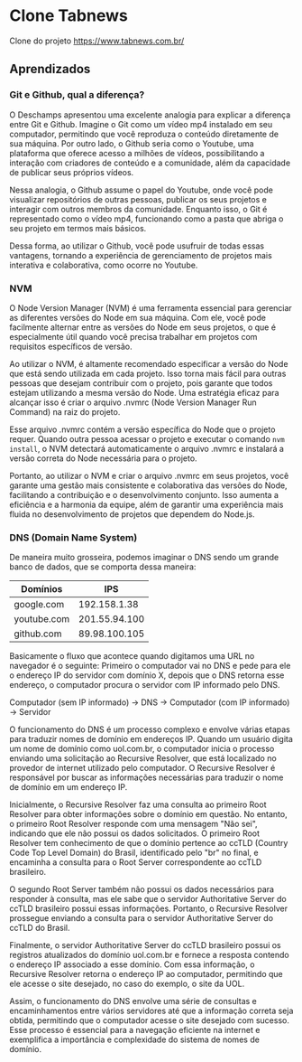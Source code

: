 # Clone Tabnews

Clone do projeto https://www.tabnews.com.br/

## Aprendizados

### Git e Github, qual a diferença?

O Deschamps apresentou uma excelente analogia para explicar a diferença entre Git e Github. Imagine o Git como um vídeo mp4 instalado em seu computador, permitindo que você reproduza o conteúdo diretamente de sua máquina. Por outro lado, o Github seria como o Youtube, uma plataforma que oferece acesso a milhões de vídeos, possibilitando a interação com criadores de conteúdo e a comunidade, além da capacidade de publicar seus próprios vídeos.

Nessa analogia, o Github assume o papel do Youtube, onde você pode visualizar repositórios de outras pessoas, publicar os seus projetos e interagir com outros membros da comunidade. Enquanto isso, o Git é representado como o vídeo mp4, funcionando como a pasta que abriga o seu projeto em termos mais básicos.

Dessa forma, ao utilizar o Github, você pode usufruir de todas essas vantagens, tornando a experiência de gerenciamento de projetos mais interativa e colaborativa, como ocorre no Youtube.

### NVM

O Node Version Manager (NVM) é uma ferramenta essencial para gerenciar as diferentes versões do Node em sua máquina. Com ele, você pode facilmente alternar entre as versões do Node em seus projetos, o que é especialmente útil quando você precisa trabalhar em projetos com requisitos específicos de versão.

Ao utilizar o NVM, é altamente recomendado especificar a versão do Node que está sendo utilizada em cada projeto. Isso torna mais fácil para outras pessoas que desejam contribuir com o projeto, pois garante que todos estejam utilizando a mesma versão do Node. Uma estratégia eficaz para alcançar isso é criar o arquivo .nvmrc (Node Version Manager Run Command) na raiz do projeto.

Esse arquivo .nvmrc contém a versão específica do Node que o projeto requer. Quando outra pessoa acessar o projeto e executar o comando `nvm install`, o NVM detectará automaticamente o arquivo .nvmrc e instalará a versão correta do Node necessária para o projeto.

Portanto, ao utilizar o NVM e criar o arquivo .nvmrc em seus projetos, você garante uma gestão mais consistente e colaborativa das versões do Node, facilitando a contribuição e o desenvolvimento conjunto. Isso aumenta a eficiência e a harmonia da equipe, além de garantir uma experiência mais fluida no desenvolvimento de projetos que dependem do Node.js.

### DNS (Domain Name System)

De maneira muito grosseira, podemos imaginar o DNS sendo um grande banco de dados, que se comporta dessa maneira:

| Domínios    | IPS           |
| ----------- | ------------- |
| google.com  | 192.158.1.38  |
| youtube.com | 201.55.94.100 |
| github.com  | 89.98.100.105 |

Basicamente o fluxo que acontece quando digitamos uma URL no navegador é o seguinte: Primeiro o computador vai no DNS e pede para ele o endereço IP do servidor com domínio X, depois que o DNS retorna esse endereço, o computador procura o servidor com IP informado pelo DNS.

Computador (sem IP informado) -> DNS -> Computador (com IP informado) -> Servidor

O funcionamento do DNS é um processo complexo e envolve várias etapas para traduzir nomes de domínio em endereços IP. Quando um usuário digita um nome de domínio como uol.com.br, o computador inicia o processo enviando uma solicitação ao Recursive Resolver, que está localizado no provedor de internet utilizado pelo computador. O Recursive Resolver é responsável por buscar as informações necessárias para traduzir o nome de domínio em um endereço IP.

Inicialmente, o Recursive Resolver faz uma consulta ao primeiro Root Resolver para obter informações sobre o domínio em questão. No entanto, o primeiro Root Resolver responde com uma mensagem "Não sei", indicando que ele não possui os dados solicitados. O primeiro Root Resolver tem conhecimento de que o domínio pertence ao ccTLD (Country Code Top Level Domain) do Brasil, identificado pelo "br" no final, e encaminha a consulta para o Root Server correspondente ao ccTLD brasileiro.

O segundo Root Server também não possui os dados necessários para responder à consulta, mas ele sabe que o servidor Authoritative Server do ccTLD brasileiro possui essas informações. Portanto, o Recursive Resolver prossegue enviando a consulta para o servidor Authoritative Server do ccTLD do Brasil.

Finalmente, o servidor Authoritative Server do ccTLD brasileiro possui os registros atualizados do domínio uol.com.br e fornece a resposta contendo o endereço IP associado a esse domínio. Com essa informação, o Recursive Resolver retorna o endereço IP ao computador, permitindo que ele acesse o site desejado, no caso do exemplo, o site da UOL.

Assim, o funcionamento do DNS envolve uma série de consultas e encaminhamentos entre vários servidores até que a informação correta seja obtida, permitindo que o computador acesse o site desejado com sucesso. Esse processo é essencial para a navegação eficiente na internet e exemplifica a importância e complexidade do sistema de nomes de domínio.
